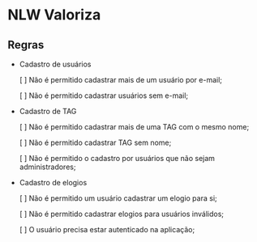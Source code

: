 # NLW Valoriza

## Regras

- Cadastro de usuários

  [ ] Não é permitido cadastrar mais de um usuário por e-mail;

  [ ] Não é permitido cadastrar usuários sem e-mail;


- Cadastro de TAG

  [ ] Não é permitido cadastrar mais de uma TAG com o mesmo nome;

  [ ] Não é permitido cadastrar TAG sem nome;

  [ ] Não é permitido o cadastro por usuários que não sejam administradores;


- Cadastro de elogios

  [ ] Não é permitido um usuário cadastrar um elogio para si;

  [ ] Não é permitido cadastrar elogios para usuários inválidos;

  [ ] O usuário precisa estar autenticado na aplicação;